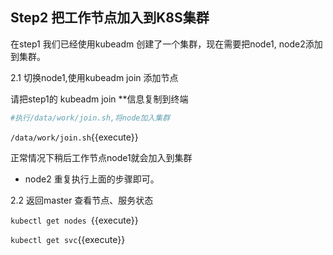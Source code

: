 ## Step2 把工作节点加入到K8S集群

在step1 我们已经使用kubeadm 创建了一个集群，现在需要把node1, node2添加到集群。

2.1 切换node1,使用kubeadm join 添加节点

请把step1的 kubeadm join **信息复制到终端

```bash
#执行/data/work/join.sh,将node加入集群
```



`/data/work/join.sh`{{execute}}



正常情况下稍后工作节点node1就会加入到集群

* node2 重复执行上面的步骤即可。

2.2 返回master 查看节点、服务状态

`kubectl get nodes `{{execute}}

`kubectl get svc`{{execute}}


